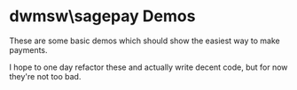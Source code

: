 # dwmsw\sagepay Demos

These are some basic demos which should show the easiest way to make payments.

I hope to one day refactor these and actually write decent code, but for now they're not too bad.